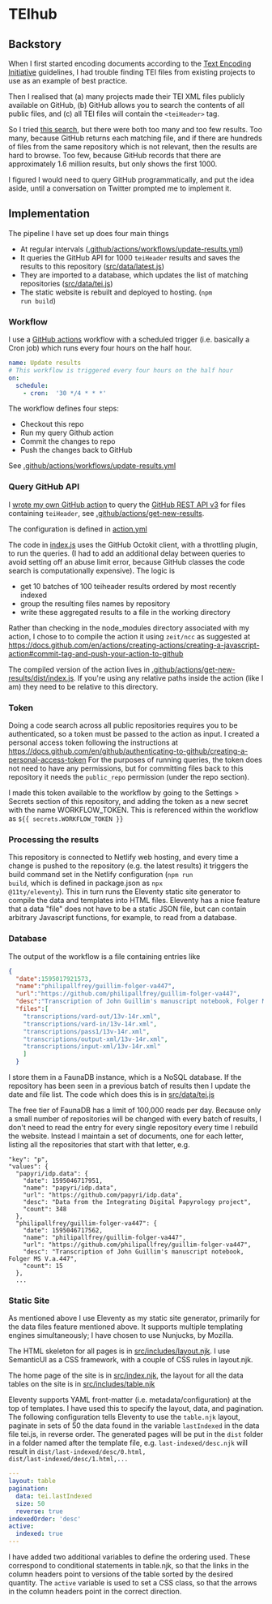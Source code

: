 # TEIhub

## Backstory

When I first started encoding documents according to the [Text Encoding Initiative](https://tei-c.org/release/doc/tei-p5-doc/en/html/) guidelines, I had trouble finding TEI files from existing projects to use as an example of best practice.

Then I realised that (a) many projects made their TEI XML files publicly available on GitHub, (b) GitHub allows you to search the contents of all public files, and (c) all TEI files will contain the <code>&lt;teiHeader&gt;</code> tag.

So I tried [this search](https://github.com/search?l=XML&o=desc&p=1&q=teiheader&s=indexed&type=Code), but there were both too many and too few results. Too many, because GitHub returns each matching file, and if there are hundreds of files from the same repository which is not relevant, then the results are hard to browse. Too few, because GitHub records that there are approximately 1.6 million results, but only shows the first 1000.

I figured I would need to query GitHub programmatically, and put the idea aside, until a conversation on Twitter prompted me to implement it.

## Implementation
The pipeline I have set up does four main things
- At regular intervals ([.github/actions/workflows/update-results.yml](.github/actions/workflows/update-results.yml))
- It queries the GitHub API for 1000 <code>teiHeader</code> results and saves the results to this repository ([src/data/latest.js](../src/data/latest.js))
- They are imported to a database, which updates the list of matching repositories ([src/data/tei.js](../src/data/tei.js))
- The static website is rebuilt and deployed to hosting. (<code>npm run build</code>)

### Workflow
I use a [GitHub actions](https://github.com/features/actions) workflow with a scheduled trigger (i.e. basically a Cron job) which runs every four hours on the half hour.

```yaml
name: Update results
# This workflow is triggered every four hours on the half hour
on:
  schedule:
    - cron:  '30 */4 * * *'
```

The workflow defines four steps:
- Checkout this repo
- Run my query Github action
- Commit the changes to repo
- Push the changes back to GitHub

See [.github/actions/workflows/update-results.yml](.github/actions/workflows/update-results.yml)

### Query GitHub API
I [wrote my own GitHub action](https://docs.github.com/en/actions/creating-actions/creating-a-javascript-action) to query the [GitHub REST API v3](https://docs.github.com/en/rest) for files containing <code>teiHeader</code>, see [.github/actions/get-new-results](.github/actions/get-new-results).

The configuration is defined in [action.yml](.github/actions/get-new-results/action.yml)

The code in [index.js](.github/actions/get-new-results/index.js) uses the GitHub Octokit client, with a throttling plugin, to run the queries. (I had to add an additional delay between queries to avoid setting off an abuse limit error, because GitHub classes the code search is computationally expensive). The logic is
- get 10 batches of 100 teiheader results ordered by most recently indexed
- group the resulting files names by repository
- write these aggregated results to a file in the working directory

Rather than checking in the node_modules directory associated with my action, I chose to to compile the action it using <code>zeit/ncc</code> as suggested at https://docs.github.com/en/actions/creating-actions/creating-a-javascript-action#commit-tag-and-push-your-action-to-github

The compiled version of the action lives in [.github/actions/get-new-results/dist/index.js](.github/actions/get-new-results/dist/index.js). If you're using any relative paths inside the action (like I am) they need to be relative to this directory.

### Token
Doing a code search across all public repositories requires you to be authenticated, so a token must be passed to the action as input. I created a personal access token following the instructions at https://docs.github.com/en/github/authenticating-to-github/creating-a-personal-access-token For the purposes of running queries, the token does not need to have any permissions, but for committing files back to this repository it needs the <code>public_repo</code> permission (under the repo section).

I made this token available to the workflow by going to the Settings > Secrets section of this repository, and adding the token as a new secret with the name WORKFLOW_TOKEN. This is referenced within the workflow as <code>${{ secrets.WORKFLOW_TOKEN }}</code>

### Processing the results
This repository is connected to Netlify web hosting, and every time a change is pushed to the repository (e.g. the latest results) it triggers the build command set in the Netlify configuration (<code>npm run build</code>, which is defined in package.json as <code>npx @11ty/eleventy</code>). This in turn runs the Eleventy static site generator to compile the data and templates into HTML files. Eleventy has a nice feature that a data "file" does not have to be a static JSON file, but can contain arbitrary Javascript functions, for example, to read from a database.

### Database
The output of the workflow is a file containing entries like

```json
{
  "date":1595017921573,
  "name":"philipallfrey/guillim-folger-va447",
  "url":"https://github.com/philipallfrey/guillim-folger-va447",
  "desc":"Transcription of John Guillim's manuscript notebook, Folger MS V.a.447",
  "files":[
    "transcriptions/vard-out/13v-14r.xml",
    "transcriptions/vard-in/13v-14r.xml",
    "transcriptions/pass1/13v-14r.xml",
    "transcriptions/output-xml/13v-14r.xml",
    "transcriptions/input-xml/13v-14r.xml"
    ]
  }
```

I store them in a FaunaDB instance, which is a NoSQL database. If the repository has been seen in a previous batch of results then I update the date and file list. The code which does this is in [src/data/tei.js](src/data/tei.js)

The free tier of FaunaDB has a limit of 100,000 reads per day. Because only a small number of repositories will be changed with every batch of results, I don't need to read the entry for every single repository every time I rebuild the website. Instead I maintain a set of documents, one for each letter, listing all the repositories that start with that letter, e.g.

```
"key": "p",
"values": {
  "papyri/idp.data": {
    "date": 1595046717951,
    "name": "papyri/idp.data",
    "url": "https://github.com/papyri/idp.data",
    "desc": "Data from the Integrating Digital Papyrology project",
    "count": 348
  },
  "philipallfrey/guillim-folger-va447": {
    "date": 1595046717562,
    "name": "philipallfrey/guillim-folger-va447",
    "url": "https://github.com/philipallfrey/guillim-folger-va447",
    "desc": "Transcription of John Guillim's manuscript notebook, Folger MS V.a.447",
    "count": 15
  },
  ...
  ```
### Static Site
As mentioned above I use Eleventy as my static site generator, primarily for the data files feature mentioned above. It supports multiple templating engines simultaneously; I have chosen to use Nunjucks, by Mozilla.

The HTML skeleton for all pages is in [src/includes/layout.njk](src/includes/layout.njk). I use SemanticUI as a CSS framework, with a couple of CSS rules in layout.njk.

The home page of the site is in [src/index.njk](src/index.njk), the layout for all the data tables on the site is in [src/includes/table.njk](src/includes/table.njk)

Eleventy supports YAML front-matter (i.e. metadata/configuration) at the top of templates. I have used this to specify the layout, data, and pagination. The following configuration tells Eleventy to use the <code>table.njk</code> layout, paginate in sets of 50 the data found in the variable <code>lastIndexed</code> in the data file tei.js, in reverse order. The generated pages will be put in the <code>dist</code> folder in a folder named after the template file, e.g.
<code>last-indexed/desc.njk</code> will result in <code>dist/last-indexed/desc/0.html, dist/last-indexed/desc/1.html,...</code>

```YAML
---
layout: table
pagination:
  data: tei.lastIndexed
  size: 50
  reverse: true
indexedOrder: 'desc'
active:
  indexed: true
---
```

I have added two additional variables to define the ordering used. These correspond to conditional statements in table.njk, so that the links in the column headers point to versions of the table sorted by the desired quantity. The <code>active</code> variable is used to set a CSS class, so that the arrows in the column headers point in the correct direction.
